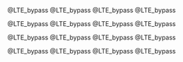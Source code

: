 @LTE_bypass
@LTE_bypass
@LTE_bypass
@LTE_bypass

@LTE_bypass
@LTE_bypass
@LTE_bypass
@LTE_bypass

@LTE_bypass
@LTE_bypass
@LTE_bypass
@LTE_bypass

@LTE_bypass
@LTE_bypass
@LTE_bypass
@LTE_bypass
